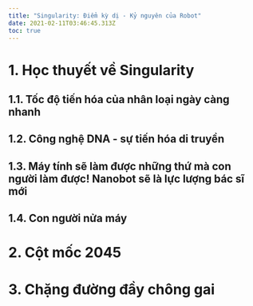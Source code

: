 ```yaml
---
title: "Singularity: Điểm kỳ dị - Kỷ nguyên của Robot"
date: 2021-02-11T03:46:45.313Z
toc: true
---
```

# 1. Học thuyết về Singularity

## 1.1. Tốc độ tiến hóa của nhân loại ngày càng nhanh



## 1.2. Công nghệ DNA - sự tiến hóa di truyền



## 1.3. Máy tính sẽ làm được những thứ mà con người làm được! Nanobot sẽ là lực lượng bác sĩ mới



## 1.4. Con người nửa máy



# 2. Cột mốc 2045



# 3. Chặng đường đầy chông gai